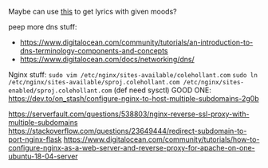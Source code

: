 Maybe can use [this](https://www.allmusic.com/advanced-search) to get lyrics with given moods?

peep more dns stuff: 
* https://www.digitalocean.com/community/tutorials/an-introduction-to-dns-terminology-components-and-concepts
* https://www.digitalocean.com/docs/networking/dns/


Nginx stuff: 
`sudo vim /etc/nginx/sites-available/colehollant.com`
`sudo ln /etc/nginx/sites-available/sproj.colehollant.com /etc/nginx/sites-enabled/sproj.colehollant.com`
(def need sysctl)
GOOD ONE: https://dev.to/on_stash/configure-nginx-to-host-multiple-subdomains-2g0b

https://serverfault.com/questions/538803/nginx-reverse-ssl-proxy-with-multiple-subdomains
https://stackoverflow.com/questions/23649444/redirect-subdomain-to-port-nginx-flask
https://www.digitalocean.com/community/tutorials/how-to-configure-nginx-as-a-web-server-and-reverse-proxy-for-apache-on-one-ubuntu-18-04-server
